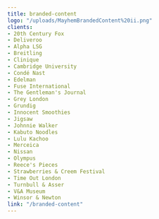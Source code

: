 ```yaml
---
title: branded-content
logo: "/uploads/MayhemBrandedContent%20ii.png"
clients:
- 20th Century Fox
- Deliveroo
- Alpha LSG
- Breitling
- Clinique
- Cambridge University
- Condé Nast
- Edelman
- Fuse International
- The Gentleman's Journal
- Grey London
- Grundig
- Innocent Smoothies
- Jigsaw
- Johnnie Walker
- Kabuto Noodles
- Lulu Kachoo
- Merceica
- Nissan
- Olympus
- Reece's Pieces
- Strawberries & Creem Festival
- Time Out London
- Turnbull & Asser
- V&A Museum
- Winsor & Newton
link: "/branded-content"
---
```


